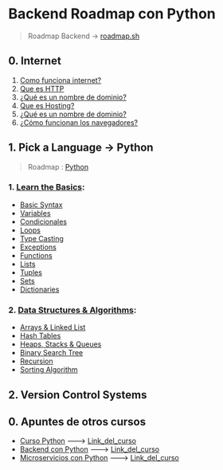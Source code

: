 # Backend Roadmap con Python

> Roadmap Backend -> [roadmap.sh](https://roadmap.sh/backend)

## 0. Internet

1. [Como funciona internet?](0_Internet/1_Como_Funciona_Internet.md)
2. [Que es HTTP](0_Internet/2_Que_es_HTTP.md)
3. [¿Qué es un nombre de dominio?](0_Internet/3_Que_es_un_nombre_de_dominio.md)
4. [Que es Hosting?](0_Internet/4_Hosting.md)
5. [¿Qué es un nombre de dominio?](0_Internet/5_Que_es_DNS.md)
6. [¿Cómo funcionan los navegadores?](0_Internet/6_Cómo_funcionan_los_navegadores.md)

## 1. Pick a Language -> Python

> Roadmap : [Python](https://roadmap.sh/python)

### 1. [Learn the Basics](1_Python_Dev/1_Learn_the_Basics):

- [Basic Syntax](1_Python_Dev/1_Learn_the_Basics/1_BasicSyntax)
- [Variables](1_Python_Dev/1_Learn_the_Basics/2_Variables)
- [Condicionales](1_Python_Dev/1_Learn_the_Basics/3_Conditionals)
- [Loops](1_Python_Dev/1_Learn_the_Basics/4_Loops)
- [Type Casting](1_Python_Dev/1_Learn_the_Basics/5_Type_Casting)
- [Exceptions](1_Python_Dev/1_Learn_the_Basics/6_Exceptions)
- [Functions](1_Python_Dev/1_Learn_the_Basics/7_Functions)
- [Lists](1_Python_Dev/1_Learn_the_Basics/8_Listas)
- [Tuples](1_Python_Dev/1_Learn_the_Basics/9_Tuplas)
- [Sets](1_Python_Dev/1_Learn_the_Basics/10_Sets)
- [Dictionaries](1_Python_Dev/1_Learn_the_Basics/11_Dictionaries)

### 2. [Data Structures & Algorithms](1_Python_Dev/2_Data_Structures_Algorithms):

- [Arrays & Linked List](1_Python_Dev/2_Data_Structures_Algorithms/1_Arrays_Linked_List)
- [Hash Tables]()
- [Heaps, Stacks & Queues]()
- [Binary Search Tree]()
- [Recursion]()
- [Sorting Algorithm]()

## 2. Version Control Systems


## 0. Apuntes de otros cursos

- [Curso Python](0_ApunteDeCursos/CursoPython) ---> [Link_del_curso](https://codigofacilito.com/cursos/python-profesional)
- [Backend con Python](0_ApunteDeCursos/BackendConPython) ---> [Link_del_curso](https://codigofacilito.com/programas/backend-python-g2)
- [Microservicios con Python](0_ApunteDeCursos/Microservicios) ---> [Link_del_curso](https://codigofacilito.com/programas/backend-avanzado)